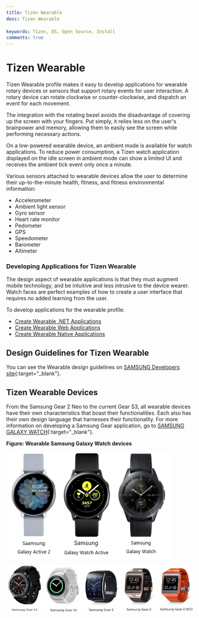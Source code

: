```yaml
---
title: Tizen Wearable
desc: Tizen Wearable

keywords: Tizen, OS, Open Source, Install 
comments: true
---
```


# Tizen Wearable

Tizen Wearable profile makes it easy to develop applications for wearable rotary devices or sensors that support rotary events for user interaction. A rotary device can rotate clockwise or counter-clockwise, and dispatch an event for each movement.

The integration with the rotating bezel avoids the disadvantage of covering up the screen with your fingers. Put simply, it relies less on the user's brainpower and memory, allowing them to easily see the screen while performing necessary actions.

On a low-powered wearable device, an ambient mode is available for watch applications. To reduce power consumption, a Tizen watch application displayed on the idle screen in ambient mode can show a limited UI and receives the ambient tick event only once a minute.

Various sensors attached to wearable devices allow the user to determine their up-to-the-minute health, fitness, and fitness environmental information:

- Accelerometer
- Ambient light sensor
- Gyro sensor
- Heart rate monitor
- Pedometer
- GPS
- Speedometer
- Barometer
- Altimeter

### Developing Applications for Tizen Wearable

The design aspect of wearable applications is that they must augment mobile technology, and be intuitive and less intrusive to the device wearer. Watch faces are perfect examples of how to create a user interface that requires no added learning from the user.

To develop applications for the wearable profile:

- [Create Wearable .NET Applications](../../../application/dotnet/get-started/wearable/first-app.md)
- [Create Wearable Web Applications](../../../application/web/get-started/wearable/first-app.md)
- [Create Wearable Native Applications](../../../application/native/get-started/wearable/first-app.md)

## Design Guidelines for Tizen Wearable

You can see the Wearable design guidelines on [SAMSUNG Developers site](https://developer.samsung.com/galaxy-watch/design/principle){:target="_blank"}.

## Tizen Wearable Devices

From the Samsung Gear 2 Neo to the current Gear S3, all wearable devices have their own characteristics that boast their functionalities. Each also has their own design language that harnesses their functionality.
For more information on developing a Samsung Gear application, go to [SAMSUNG GALAXY WATCH](http://developer.samsung.com/gear){:target="_blank"}.

**Figure: Wearable Samsung Galaxy Watch devices**

![Wearable Samsung Watch devices](media/samsung_galaxy_watches.png)

![Wearable Samsung Gear devices](media/profile_wearable_devices.png)
